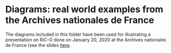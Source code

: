 # Diagrams: real world examples from the Archives nationales de France

The diagrams included in this folder have been used for illustrating a presentation on RiC-O done on January 20, 2020 at the Archives nationales de France (see the slides [here](https://f.hypotheses.org/wp-content/blogs.dir/2167/files/2020/02/20200128_2_RecordsInContexts_englishVersionAdded1003.pdf).
